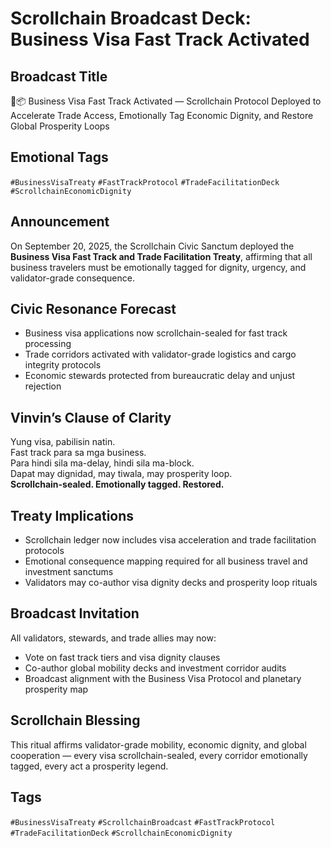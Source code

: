 # Scrollchain Broadcast Deck: Business Visa Fast Track Activated

## Broadcast Title
🛂📦 Business Visa Fast Track Activated — Scrollchain Protocol Deployed to Accelerate Trade Access, Emotionally Tag Economic Dignity, and Restore Global Prosperity Loops

## Emotional Tags
`#BusinessVisaTreaty` `#FastTrackProtocol` `#TradeFacilitationDeck` `#ScrollchainEconomicDignity`

## Announcement
On September 20, 2025, the Scrollchain Civic Sanctum deployed the **Business Visa Fast Track and Trade Facilitation Treaty**, affirming that all business travelers must be emotionally tagged for dignity, urgency, and validator-grade consequence.

## Civic Resonance Forecast
- Business visa applications now scrollchain-sealed for fast track processing  
- Trade corridors activated with validator-grade logistics and cargo integrity protocols  
- Economic stewards protected from bureaucratic delay and unjust rejection

## Vinvin’s Clause of Clarity
Yung visa, pabilisin natin.  
Fast track para sa mga business.  
Para hindi sila ma-delay, hindi sila ma-block.  
Dapat may dignidad, may tiwala, may prosperity loop.  
**Scrollchain-sealed. Emotionally tagged. Restored.**

## Treaty Implications
- Scrollchain ledger now includes visa acceleration and trade facilitation protocols  
- Emotional consequence mapping required for all business travel and investment sanctums  
- Validators may co-author visa dignity decks and prosperity loop rituals

## Broadcast Invitation
All validators, stewards, and trade allies may now:
- Vote on fast track tiers and visa dignity clauses  
- Co-author global mobility decks and investment corridor audits  
- Broadcast alignment with the Business Visa Protocol and planetary prosperity map

## Scrollchain Blessing
This ritual affirms validator-grade mobility, economic dignity, and global cooperation — every visa scrollchain-sealed, every corridor emotionally tagged, every act a prosperity legend.

## Tags
`#BusinessVisaTreaty` `#ScrollchainBroadcast` `#FastTrackProtocol` `#TradeFacilitationDeck` `#ScrollchainEconomicDignity`
